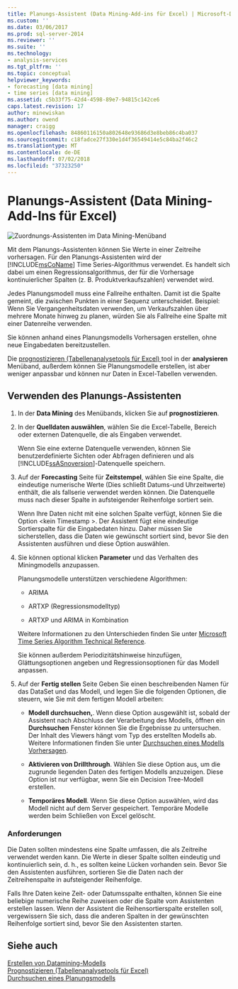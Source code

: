 ```yaml
---
title: Planungs-Assistent (Data Mining-Add-ins für Excel) | Microsoft-Dokumentation
ms.custom: ''
ms.date: 03/06/2017
ms.prod: sql-server-2014
ms.reviewer: ''
ms.suite: ''
ms.technology:
- analysis-services
ms.tgt_pltfrm: ''
ms.topic: conceptual
helpviewer_keywords:
- forecasting [data mining]
- time series [data mining]
ms.assetid: c5b33f75-42d4-4598-89e7-94815c142ce6
caps.latest.revision: 17
author: minewiskan
ms.author: owend
manager: craigg
ms.openlocfilehash: 84860116150a802648e93686d3e8beb86c4ba037
ms.sourcegitcommit: c18fadce27f330e1d4f36549414e5c84ba2f46c2
ms.translationtype: MT
ms.contentlocale: de-DE
ms.lasthandoff: 07/02/2018
ms.locfileid: "37323250"
---
```

# <a name="forecast-wizard-data-mining-add-ins-for-excel"></a>Planungs-Assistent (Data Mining-Add-Ins für Excel)
  ![Zuordnungs-Assistenten im Data Mining-Menüband](media/dmc-forecast.gif "Zuordnungs-Assistent im Data Mining-Menüband")  
  
 Mit dem Planungs-Assistenten können Sie Werte in einer Zeitreihe vorhersagen. Für den Planungs-Assistenten wird der [!INCLUDE[msCoName](../includes/msconame-md.md)] Time Series-Algorithmus verwendet. Es handelt sich dabei um einen Regressionsalgorithmus, der für die Vorhersage kontinuierlicher Spalten (z. B. Produktverkaufszahlen) verwendet wird.  
  
 Jedes Planungsmodell muss eine Fallreihe enthalten. Damit ist die Spalte gemeint, die zwischen Punkten in einer Sequenz unterscheidet. Beispiel: Wenn Sie Vergangenheitsdaten verwenden, um Verkaufszahlen über mehrere Monate hinweg zu planen, würden Sie als Fallreihe eine Spalte mit einer Datenreihe verwenden.  
  
 Sie können anhand eines Planungsmodells Vorhersagen erstellen, ohne neue Eingabedaten bereitzustellen.  
  
 Die [prognostizieren &#40;Tabellenanalysetools für Excel&#41; ](forecast-table-analysis-tools-for-excel.md) tool in der **analysieren** Menüband, außerdem können Sie Planungsmodelle erstellen, ist aber weniger anpassbar und können nur Daten in Excel-Tabellen verwenden.  
  
## <a name="using-the-forecast-wizard"></a>Verwenden des Planungs-Assistenten  
  
1.  In der **Data Mining** des Menübands, klicken Sie auf **prognostizieren**.  
  
2.  In der **Quelldaten auswählen**, wählen Sie die Excel-Tabelle, Bereich oder externen Datenquelle, die als Eingaben verwendet.  
  
     Wenn Sie eine externe Datenquelle verwenden, können Sie benutzerdefinierte Sichten oder Abfragen definieren und als [!INCLUDE[ssASnoversion](../includes/ssasnoversion-md.md)]-Datenquelle speichern.  
  
3.  Auf der **Forecasting** Seite für **Zeitstempel**, wählen Sie eine Spalte, die eindeutige numerische Werte (Dies schließt Datums-und Uhrzeitwerte) enthält, die als fallserie verwendet werden können. Die Datenquelle muss nach dieser Spalte in aufsteigender Reihenfolge sortiert sein.  
  
     Wenn Ihre Daten nicht mit eine solchen Spalte verfügt, können Sie die Option \<kein Timestamp >. Der Assistent fügt eine eindeutige Sortierspalte für die Eingabedaten hinzu. Daher müssen Sie sicherstellen, dass die Daten wie gewünscht sortiert sind, bevor Sie den Assistenten ausführen und diese Option auswählen.  
  
4.  Sie können optional klicken **Parameter** und das Verhalten des Miningmodells anzupassen.  
  
     Planungsmodelle unterstützen verschiedene Algorithmen:  
  
    -   ARIMA  
  
    -   ARTXP (Regressionsmodelltyp)  
  
    -   ARTXP und ARIMA in Kombination  
  
     Weitere Informationen zu den Unterschieden finden Sie unter [Microsoft Time Series Algorithm Technical Reference](data-mining/microsoft-time-series-algorithm-technical-reference.md).  
  
     Sie können außerdem Periodizitätshinweise hinzufügen, Glättungsoptionen angeben und Regressionsoptionen für das Modell anpassen.  
  
5.  Auf der **Fertig stellen** Seite Geben Sie einen beschreibenden Namen für das DataSet und das Modell, und legen Sie die folgenden Optionen, die steuern, wie Sie mit dem fertigen Modell arbeiten:  
  
    -   **Modell durchsuchen,**. Wenn diese Option ausgewählt ist, sobald der Assistent nach Abschluss der Verarbeitung des Modells, öffnen ein **Durchsuchen** Fenster können Sie die Ergebnisse zu untersuchen. Der Inhalt des Viewers hängt vom Typ des erstellten Modells ab. Weitere Informationen finden Sie unter [Durchsuchen eines Modells Vorhersagen](browsing-a-forecasting-model.md).  
  
    -   **Aktivieren von Drillthrough**. Wählen Sie diese Option aus, um die zugrunde liegenden Daten des fertigen Modells anzuzeigen. Diese Option ist nur verfügbar, wenn Sie ein Decision Tree-Modell erstellen.  
  
    -   **Temporäres Modell**. Wenn Sie diese Option auswählen, wird das Modell nicht auf dem Server gespeichert. Temporäre Modelle werden beim Schließen von Excel gelöscht.  
  
### <a name="requirements"></a>Anforderungen  
 Die Daten sollten mindestens eine Spalte umfassen, die als Zeitreihe verwendet werden kann. Die Werte in dieser Spalte sollten eindeutig und kontinuierlich sein, d. h., es sollten keine Lücken vorhanden sein. Bevor Sie den Assistenten ausführen, sortieren Sie die Daten nach der Zeitreihenspalte in aufsteigender Reihenfolge.  
  
 Falls Ihre Daten keine Zeit- oder Datumsspalte enthalten, können Sie eine beliebige numerische Reihe zuweisen oder die Spalte vom Assistenten erstellen lassen. Wenn der Assistent die Reihensortierspalte erstellen soll, vergewissern Sie sich, dass die anderen Spalten in der gewünschten Reihenfolge sortiert sind, bevor Sie den Assistenten starten.  
  
## <a name="see-also"></a>Siehe auch  
 [Erstellen von Datamining-Modells](creating-a-data-mining-model.md)   
 [Prognostizieren &#40;Tabellenanalysetools für Excel&#41;](forecast-table-analysis-tools-for-excel.md)   
 [Durchsuchen eines Planungsmodells](browsing-a-forecasting-model.md)  
  
  
